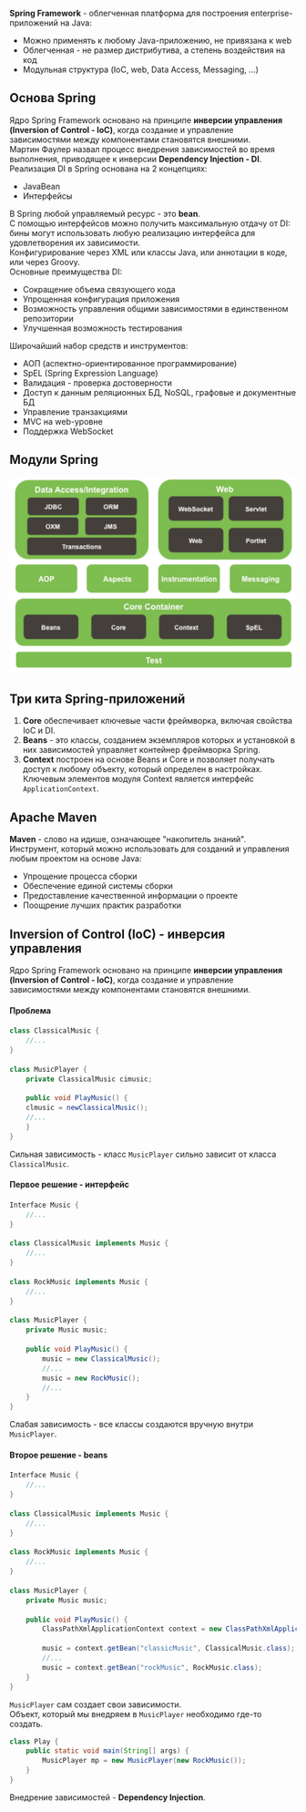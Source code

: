 **Spring Framework** - облегченная платформа для построения enterprise-приложений на Java:
- Можно применять к любому Java-приложению, не привязана к web
- Облегченная - не размер дистрибутива, а степень воздействия на код
- Модульная структура (IoC, web, Data Access, Messaging, ...)
## Основа Spring
Ядро Spring Framework основано на принципе **инверсии управления (Inversion of Control - IoC)**, когда создание и управление зависимостями между компонентами становятся внешними.  
Мартин Фаулер назвал процесс внедрения зависимостей во время выполнения, приводящее к инверсии **Dependency Injection - DI**.
Реализация DI в Spring основана на 2 концепциях:
- JavaBean
- Интерфейсы
  
В Spring любой управляемый ресурс - это **bean**.  
С помощью интерфейсов можно получить максимальную отдачу от DI: бины могут использовать любую реализацию интерфейса для удовлетворения их зависимости.  
Конфигурирование через XML или классы Java, или аннотации в коде, или через Groovy.  
Основные преимущества DI:
- Сокращение объема связующего кода
- Упрощенная конфигурация приложения
- Возможность управления общими зависимостями в единственном репозитории
- Улучшенная возможность тестирования
  
Широчайший набор средств и инструментов:
- АОП (аспектно-ориентированное программирование)
- SpEL (Spring Expression Language)
- Валидация - проверка достоверности
- Доступ к данным реляционных БД, NoSQL, графовые и документные БД
- Управление транзакциями
- MVC на web-уровне
- Поддержка WebSocket
## Модули Spring
![Модули Spring](../Pictures/10_01.%20Модули%20Spring.png)  
## Три кита Spring-приложений
1. **Core** обеспечивает ключевые части фреймворка, включая свойства IoC и DI.  
2. **Beans** - это классы, созданием экземпляров которых и установкой в них зависимостей управляет контейнер фреймворка Spring.  
3. **Context** построен на основе Beans и Core и позволяет получать доступ к любому объекту, который определен в настройках. Ключевым элементов модуля Context является интерфейс `ApplicationContext`.
## Apache Maven
**Maven** - слово на идише, означающее "накопитель знаний".  
Инструмент, который можно использовать для созданий и управления любым проектом на основе Java:
- Упрощение процесса сборки
- Обеспечение единой системы сборки
- Предоставление качественной информации о проекте
- Поощрение лучших практик разработки
## Inversion of Control (IoC) - инверсия управления
Ядро Spring Framework основано на принципе **инверсии управления (Inversion of Control - IoC)**, когда создание и управление зависимостями между компонентами становятся внешними.
#### Проблема
```java
class ClassicalMusic {
	//...
}

class MusicPlayer {
	private ClassicalMusic cimusic;
	
	public void PlayMusic() {
	clmusic = newClassicalMusic();
	//...
	}
}
```
Сильная зависимость - класс `MusicPlayer` сильно зависит от класса `ClassicalMusic`.
#### Первое решение - интерфейс
```java
Interface Music {
	//...
}

class ClassicalMusic implements Music {
	//...
}

class RockMusic implements Music {
	//...
}

class MusicPlayer {
	private Music music;
	
	public void PlayMusic() {
		music = new ClassicalMusic();
		//...
		music = new RockMusic();
		//...
	}
}
```
Слабая зависимость - все классы создаются вручную внутри `MusicPlayer`.
#### Второе решение - beans
```java
Interface Music {
	//...
}

class ClassicalMusic implements Music {
	//...
}

class RockMusic implements Music {
	//...
}

class MusicPlayer {
	private Music music;
	
	public void PlayMusic() {
		ClassPathXmlApplicationContext context = new ClassPathXmlApplicationContext("applicationContext.xml");
		
		music = context.getBean("classicMusic", ClassicalMusic.class);
		//...
		music = context.getBean("rockMusic", RockMusic.class);
	}
}
```
`MusicPlayer` сам создает свои зависимости.  
Объект, который мы внедряем в `MusicPlayer` необходимо где-то создать.
```java
class Play {
	public static void main(String[] args) {
		MusicPlayer mp = new MusicPlayer(new RockMusic());
	}
}
```
Внедрение зависимостей - **Dependency Injection**.